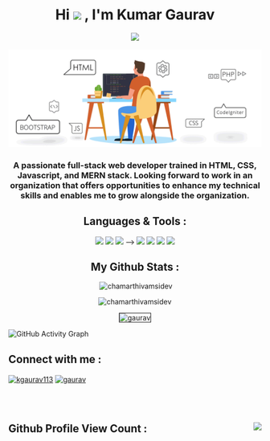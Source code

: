   
<h1 align="center">Hi <img src = "https://raw.githubusercontent.com/MartinHeinz/MartinHeinz/master/wave.gif" width = 30px> , I'm Kumar Gaurav</h1>
<p align='center'> </h1>
<p align="center">
<a align="center" href="https://github.com/DenverCoder1/readme-typing-svg"><img src="https://readme-typing-svg.herokuapp.com?&font=IBM+Plex+Sans&color=d25f2c&size=25&lines=Welcome+to+my+GitHub+Profile!;I'm+a+Full-Stack+web+developer." /></a>
</p>

<img src="https://raw.githubusercontent.com/chamarthivamsidev/chamarthivamsidev/main/images/web_development.gif" />

<h3 align="center">A passionate full-stack web developer trained in HTML, CSS, Javascript, and MERN stack. Looking forward to work in an organization that offers opportunities
to enhance my technical skills and enables me to grow alongside the organization.
</h3>




<h2 align="center"> Languages & Tools :</h2>
<p align="center"> <img src = "https://img.shields.io/badge/-HTML5-E34F26?style=flat&logo=html5&logoColor=white">
  <img src = "https://img.shields.io/badge/-CSS3-1572B6?style=flat&logo=css3&logoColor=white">
  <img src="https://img.shields.io/badge/-JavaScript-eed718?style=flat&logo=javascript&logoColor=ffffff"> 
<!--   <img src="https://img.shields.io/badge/-React-000000?style=flat&logo=react&logoColor=00c8ff"> 
  <img src="https://img.shields.io/badge/-Redux-764abc?style=flat&logo=redux&logoColor=white"> 
  <img src="https://img.shields.io/badge/-Bootstrap-563D7C?style=flat&logo=bootstrap&logoColor=white"> 
  <img src="https://img.shields.io/badge/Material--UI-0081CB?logo=material-ui&logoColor=white"> 
  <img src="https://img.shields.io/badge/styled--components-DB7093?style=flat&logo=styled-components&logoColor=white"> 
<!--   <img src="https://img.shields.io/badge/-MongoDB-4DB33D?style=flat&logo=mongodb&logoColor=FFFFFF"> <img src="https://img.shields.io/badge/redis-CC0000.svg?style=flat&logo=redis&logoColor=white"> --> -->
  <img src="https://img.shields.io/badge/-Node.js-3C873A?style=flat&logo=Node.js&logoColor=white">
<!--   <img src="https://img.shields.io/badge/Express.js-000000?style=flat&logo=express&logoColor=white"> 
  <img src="https://img.shields.io/badge/Postman-FF6C37?style=flat&logo=Postman&logoColor=white"> 
  <img src="https://img.shields.io/badge/npm-CB3837?style=flat&logo=npm&logoColor=white">  -->
  <img src="http://img.shields.io/badge/-Git-F1502F?style=flat&logo=git&logoColor=FFFFFF"> 
  <img src="http://img.shields.io/badge/-Github-000000?style=flat&logo=github&logoColor=FFFFFF"> 
  <img src="https://img.shields.io/badge/Netlify-00C7B7?style=flat&logo=netlify&logoColor=white">
<!--   <img src="https://img.shields.io/badge/Heroku-430098?style=flat&logo=heroku&logoColor=white"> 
  <img src="http://img.shields.io/badge/-VS%20Code-007ACC?style=flat&logo=visual%20studio%20code&logoColor=white"> </p>
 -->
<!-- <p align="center"> 
<img src="https://img.icons8.com/color/48/000000/html-5.png"/>  
   <img src="https://img.icons8.com/color/48/000000/css3.png"/>
   <img src="https://img.icons8.com/color/48/000000/javascript.png"/>
   <a href="https://reactjs.org/" target="_blank" rel="noreferrer"> <img src="https://raw.githubusercontent.com/devicons/devicon/master/icons/react/react-original-wordmark.svg"    alt="react" width="40" height="40"/> </a>
    <img src="https://img.icons8.com/color/48/000000/nodejs.png"/>
    <img src="https://raw.githubusercontent.com/devicons/devicon/master/icons/mongodb/mongodb-original-wordmark.svg" alt="mongodb" width="48" height="48"/>
    <img src="https://raw.githubusercontent.com/devicons/devicon/master/icons/express/express-original-wordmark.svg" alt="express" width="40" height="40"/>
  <a href="https://getbootstrap.com" target="_blank" rel="noreferrer"> <img src="https://raw.githubusercontent.com/devicons/devicon/master/icons/bootstrap/bootstrap-plain-wordmark.svg" alt="bootstrap" width="40" height="40"/> </a>
    <img src="https://www.vectorlogo.zone/logos/getpostman/getpostman-icon.svg" alt="postman" width="45" height="45"/> 
    <img src="https://img.icons8.com/color/48/000000/git.png"/>
   <img src="https://cdn.jsdelivr.net/gh/devicons/devicon/icons/heroku/heroku-plain-wordmark.svg" width="45" height="45" />
  <img src="https://cdn.jsdelivr.net/gh/devicons/devicon/icons/materialui/materialui-original.svg" width="45" height="45"/>


</p> -->

<h2 align="center"> My Github Stats : </h2>
    
<p align="center">&nbsp;<img width="50%"  margin-top="30" src="https://github-readme-stats.vercel.app/api?username=Kgaurav113&show_icons=true&locale=en" alt="chamarthivamsidev" /></p>
 
 <p align="center"><img width="50%" src="https://github-readme-streak-stats.herokuapp.com/?user=Kgaurav113&" alt="chamarthivamsidev" /></p>

<p align="center"><img width="50%" border="1" margin-bottom= "30" src="https://github-readme-stats.vercel.app/api/top-langs?username=Kgaurav113&show_icons=true&locale=en&layout=compact" alt="gaurav" /></p>

<!-- 
<img align="center" src="https://github-readme-stats.vercel.app/api/top-langs/?username=Kgaurav113&layout=compact&theme=vue&hide_border=true" /> -->

![GitHub Activity Graph](https://activity-graph.herokuapp.com/graph?username=Kgaurav113)


<h2> Connect with me :  </h2>

<p>
  
  <a href="https://twitter.com/kgaurav113" target="_blank"><img align="center" src="https://raw.githubusercontent.com/rahuldkjain/github-profile-readme-generator/master/src/images/icons/Social/twitter.svg" alt="kgaurav113" height="30" width="40" /></a>
  <a href="https://www.linkedin.com/in/kgaurav501/" target="_blank"><img align="center" src="https://raw.githubusercontent.com/rahuldkjain/github-profile-readme-generator/master/src/images/icons/Social/linked-in-alt.svg" alt="gaurav" height="30" width="40" /></a>
 
</p>

<br>
<br>
<h2> Github Profile View Count :<img align="right" src="https://profile-counter.glitch.me/Kgaurav113/count.svg" /></h2>
